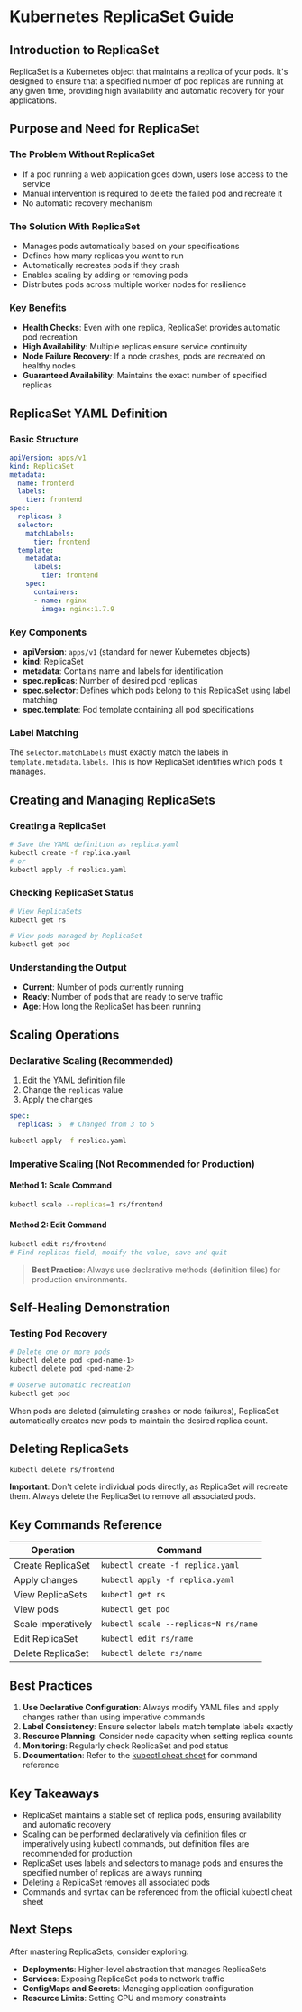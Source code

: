 # Kubernetes ReplicaSet Guide

## Introduction to ReplicaSet

ReplicaSet is a Kubernetes object that maintains a replica of your pods. It's designed to ensure that a specified number of pod replicas are running at any given time, providing high availability and automatic recovery for your applications.

## Purpose and Need for ReplicaSet

### The Problem Without ReplicaSet
- If a pod running a web application goes down, users lose access to the service
- Manual intervention is required to delete the failed pod and recreate it
- No automatic recovery mechanism

### The Solution With ReplicaSet
- Manages pods automatically based on your specifications
- Defines how many replicas you want to run
- Automatically recreates pods if they crash
- Enables scaling by adding or removing pods
- Distributes pods across multiple worker nodes for resilience

### Key Benefits
- **Health Checks**: Even with one replica, ReplicaSet provides automatic pod recreation
- **High Availability**: Multiple replicas ensure service continuity
- **Node Failure Recovery**: If a node crashes, pods are recreated on healthy nodes
- **Guaranteed Availability**: Maintains the exact number of specified replicas

## ReplicaSet YAML Definition

### Basic Structure
```yaml
apiVersion: apps/v1
kind: ReplicaSet
metadata:
  name: frontend
  labels:
    tier: frontend
spec:
  replicas: 3
  selector:
    matchLabels:
      tier: frontend
  template:
    metadata:
      labels:
        tier: frontend
    spec:
      containers:
      - name: nginx
        image: nginx:1.7.9
```

### Key Components
- **apiVersion**: `apps/v1` (standard for newer Kubernetes objects)
- **kind**: ReplicaSet
- **metadata**: Contains name and labels for identification
- **spec.replicas**: Number of desired pod replicas
- **spec.selector**: Defines which pods belong to this ReplicaSet using label matching
- **spec.template**: Pod template containing all pod specifications

### Label Matching
The `selector.matchLabels` must exactly match the labels in `template.metadata.labels`. This is how ReplicaSet identifies which pods it manages.

## Creating and Managing ReplicaSets

### Creating a ReplicaSet
```bash
# Save the YAML definition as replica.yaml
kubectl create -f replica.yaml
# or
kubectl apply -f replica.yaml
```

### Checking ReplicaSet Status
```bash
# View ReplicaSets
kubectl get rs

# View pods managed by ReplicaSet
kubectl get pod
```

### Understanding the Output
- **Current**: Number of pods currently running
- **Ready**: Number of pods that are ready to serve traffic
- **Age**: How long the ReplicaSet has been running

## Scaling Operations

### Declarative Scaling (Recommended)
1. Edit the YAML definition file
2. Change the `replicas` value
3. Apply the changes

```yaml
spec:
  replicas: 5  # Changed from 3 to 5
```

```bash
kubectl apply -f replica.yaml
```

### Imperative Scaling (Not Recommended for Production)

#### Method 1: Scale Command
```bash
kubectl scale --replicas=1 rs/frontend
```

#### Method 2: Edit Command
```bash
kubectl edit rs/frontend
# Find replicas field, modify the value, save and quit
```

> **Best Practice**: Always use declarative methods (definition files) for production environments.

## Self-Healing Demonstration

### Testing Pod Recovery
```bash
# Delete one or more pods
kubectl delete pod <pod-name-1>
kubectl delete pod <pod-name-2>

# Observe automatic recreation
kubectl get pod
```

When pods are deleted (simulating crashes or node failures), ReplicaSet automatically creates new pods to maintain the desired replica count.

## Deleting ReplicaSets

```bash
kubectl delete rs/frontend
```

**Important**: Don't delete individual pods directly, as ReplicaSet will recreate them. Always delete the ReplicaSet to remove all associated pods.

## Key Commands Reference

| Operation | Command |
|-----------|---------|
| Create ReplicaSet | `kubectl create -f replica.yaml` |
| Apply changes | `kubectl apply -f replica.yaml` |
| View ReplicaSets | `kubectl get rs` |
| View pods | `kubectl get pod` |
| Scale imperatively | `kubectl scale --replicas=N rs/name` |
| Edit ReplicaSet | `kubectl edit rs/name` |
| Delete ReplicaSet | `kubectl delete rs/name` |

## Best Practices

1. **Use Declarative Configuration**: Always modify YAML files and apply changes rather than using imperative commands
2. **Label Consistency**: Ensure selector labels match template labels exactly
3. **Resource Planning**: Consider node capacity when setting replica counts
4. **Monitoring**: Regularly check ReplicaSet and pod status
5. **Documentation**: Refer to the [kubectl cheat sheet](https://kubernetes.io/docs/reference/kubectl/cheatsheet/) for command reference

## Key Takeaways

- ReplicaSet maintains a stable set of replica pods, ensuring availability and automatic recovery
- Scaling can be performed declaratively via definition files or imperatively using kubectl commands, but definition files are recommended for production
- ReplicaSet uses labels and selectors to manage pods and ensures the specified number of replicas are always running
- Deleting a ReplicaSet removes all associated pods
- Commands and syntax can be referenced from the official kubectl cheat sheet

## Next Steps

After mastering ReplicaSets, consider exploring:
- **Deployments**: Higher-level abstraction that manages ReplicaSets
- **Services**: Exposing ReplicaSet pods to network traffic
- **ConfigMaps and Secrets**: Managing application configuration
- **Resource Limits**: Setting CPU and memory constraints